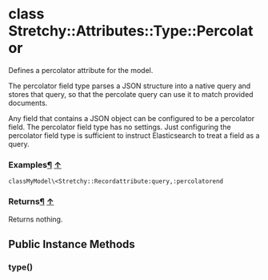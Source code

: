 # class Stretchy::Attributes::Type::Percolator [](#class-Stretchy::Attributes::Type::Percolator) [](#top)
Defines a percolator attribute for the model.

The percolator field type parses a JSON structure into a native query and stores that query, so that the percolate query can use it to match provided documents.

Any field that contains a JSON object can be configured to be a percolator field. The percolator field type has no settings. Just configuring the percolator field type is sufficient to instruct Elasticsearch to treat a field as a query.

### Examples[¶](#class-Stretchy::Attributes::Type::Percolator-label-Examples) [↑](#top)

```
classMyModel\<Stretchy::Recordattribute:query,:percolatorend
```

### Returns[¶](#class-Stretchy::Attributes::Type::Percolator-label-Returns) [↑](#top)

Returns nothing.

 ## Public Instance Methods
 ### type() [](#method-i-type)
 